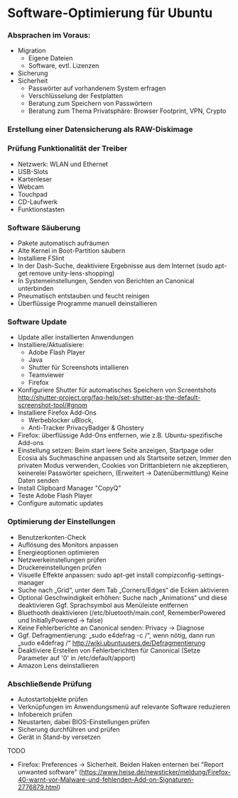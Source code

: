 # Software-Optimierung für Ubuntu

### Absprachen im Voraus:
- Migration
  - Eigene Dateien
  - Software, evtl. Lizenzen
- Sicherung
- Sicherheit
  - Passwörter auf vorhandenem System erfragen
  - Verschlüsselung der Festplatten
  - Beratung zum Speichern von Passwörtern
  - Beratung zum Thema Privatsphäre: Browser Footprint, VPN, Crypto

### Erstellung einer Datensicherung als RAW-Diskimage

### Prüfung Funktionalität der Treiber
- Netzwerk: WLAN und Ethernet
- USB-Slots
- Kartenleser
- Webcam
- Touchpad
- CD-Laufwerk
- Funktionstasten


### Software Säuberung

- Pakete automatisch aufräumen
- Alte Kernel in Boot-Partition säubern
- Installiere FSlint
- In der Dash-Suche, deaktiviere Ergebnisse aus dem Internet (sudo apt-get remove unity-lens-shopping)
- In Systemeinstellungen, Senden von Berichten an Canonical unterbinden
- Pneumatisch entstauben und feucht reinigen
- Überflüssige Programme manuell deinstallieren


### Software Update

- Update aller installierten Anwendungen
- Installiere/Aktualisiere:
  - Adobe Flash Player
  - Java
  - Shutter für Screenshots intallieren
  - Teamviewer
  - Firefox
- Konfiguriere Shutter für automatisches Speichern von Screentshots
http://shutter-project.org/faq-help/set-shutter-as-the-default-screenshot-tool/#gnom
- Installiere Firefox Add-Ons
  - Werbeblocker uBlock,
  - Anti-Tracker PrivacyBadger & Ghostery
- Firefox: überflüssige Add-Ons entfernen, wie z.B. Ubuntu-spezifische Add-ons
- Einstellung setzen: Beim start leere Seite anzeigen, Startpage oder Ecosia als Suchmaschine anpassen und als Startseite setzen, Immer den privaten Modus verwenden, Cookies von Drittanbietern nie akzeptieren, keinerelei Passwörter speichern, (Erweitert → Datenübermittlung) Keine Daten senden
- Install Clipboard Manager "CopyQ"
- Teste Adobe Flash Player
- Configure automatic updates


### Optimierung der Einstellungen
- Benutzerkonten-Check
- Auflösung des Monitors anpassen
- Energieoptionen optimieren
- Netzwerkeinstellungen prüfen
- Druckereinstellungen prüfen
- Visuelle Effekte anpassen: sudo apt-get install compizconfig-settings-manager
- Suche nach „Grid“, unter dem Tab „Corners/Edges“ die Ecken aktivieren
- Optional Geschwindigkeit erhöhen: Suche nach „Animations“ und diese deaktivieren
Ggf. Sprachsymbol aus Menüleiste entfernen
- Bluethooth deaktivieren (/etc/bluetooth/main.conf, RememberPowered und InitiallyPowered →  false)
- Keine Fehlerberichte an Canonical senden: Privacy → Diagnose
- Ggf. Defragmentierung: „sudo e4defrag -c /“, wenn nötig, dann run „sudo e4defrag /“
http://wiki.ubuntuusers.de/Defragmentierung
- Deaktiviere Erstellen von Fehlerberichten für Canonical (Setze Parameter auf '0' in /etc/default/apport)
- Amazon Lens deinstallieren

### Abschließende Prüfung

- Autostartobjekte prüfen
- Verknüpfungen im Anwendungsmenü auf relevante Software reduzieren
- Infobereich prüfen
- Neustarten, dabei BIOS-Einstellungen prüfen
- Sicherung durchführen und prüfen
- Gerät in Stand-by versetzen

TODO

- Firefox: Preferences -> Sicherheit. Beiden Haken enternen bei "Report unwanted software" (https://www.heise.de/newsticker/meldung/Firefox-40-warnt-vor-Malware-und-fehlenden-Add-on-Signaturen-2776879.html)
